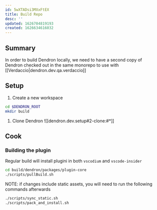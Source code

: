 ```yaml
---
id: 5wXTADsi3MXxFtEX
title: Build Repo
desc: ''
updated: 1626704819193
created: 1626634616032
---
```


## Summary

In order to build Dendron locally, we need to have a second copy of Dendron checked out in the same monorepo to use with [[Verdaccio|dendron.dev.qa.verdaccio]]

## Setup

1. Create a new workspace
```sh
cd $DENDRON_ROOT
mkdir build
```
1. Clone Dendron
![[dendron.dev.setup#2-clone:#*]]


## Cook

### Building the plugin

Regular build will install plugini in both `vscodium` and `vscode-insider`

```sh
cd build/dendron/packages/plugin-core
./scripts/pullBuild.sh 
```

NOTE: if changes include static assets, you will need to run the following commands afterwards

```sh
./scripts/sync_static.sh
./scripts/pack_and_install.sh
```
